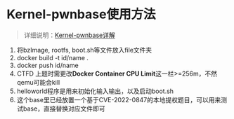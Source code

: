 # Kernel-pwnbase使用方法
> 详细说明：[Kernel-pwnbase详解](https://loora1n.github.io/2022/10/17/NewStarCTF%20Week4%20PWN%20WP/)
1. 将bzImage, rootfs, boot.sh等文件放入file文件夹
2. docker build -t id/name .
3. docker push id/name
4. CTFD 上题时需更改**Docker Container CPU Limit**这一栏>=256m，不然qemu可能会kill
5. helloworld程序是用来初始化输入输出，以及启动boot.sh
6. 这个base里已经放置一个基于CVE-2022-0847的本地提权题目，可以用来测试base，直接替换对应文件即可

